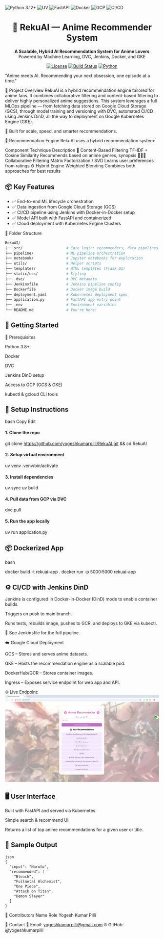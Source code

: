 
![Python 3.12+](https://img.shields.io/badge/Python-3.12%2B-3776AB?logo=python&logoColor=white)
![UV](https://img.shields.io/badge/uv-0.7.2-FFD43B?logo=pypi&logoColor=black)
![FastAPI](https://img.shields.io/badge/FastAPI-0.115.2-green)
![Docker](https://img.shields.io/badge/Docker-24.0-2496ED?logo=docker&logoColor=white)
![GCP](https://img.shields.io/badge/Google_Cloud-Cloud_Run-4285F4?logo=googlecloud&logoColor=white)
![CI/CD](https://img.shields.io/badge/CI%2FCD-Jenkins-2088FF?logo=Jenkins&logoColor=white)



<h1 align="center">🎌 RekuAI — Anime Recommender System</h1> <p align="center"> <b>A Scalable, Hybrid AI Recommendation System for Anime Lovers</b><br> Powered by Machine Learning, DVC, Jenkins, Docker, and GKE </p> <p align="center"> <a href="#"><img alt="License" src="https://img.shields.io/badge/License-MIT-blue.svg"></a> <a href="#"><img alt="Build Status" src="https://img.shields.io/badge/build-passing-brightgreen"></a> <a href="#"><img alt="Python" src="https://img.shields.io/badge/python-3.8+-blue.svg"></a> </p>

"Anime meets AI. Recommending your next obsession, one episode at a time."


🌟 Project Overview
RekuAI is a hybrid recommendation engine tailored for anime fans. It combines collaborative filtering and content-based filtering to deliver highly personalized anime suggestions. This system leverages a full MLOps pipeline — from fetching data stored on Google Cloud Storage (GCS), through model training and versioning with DVC, automated CI/CD using Jenkins DinD, all the way to deployment on Google Kubernetes Engine (GKE).

🚀 Built for scale, speed, and smarter recommendations.

🧠 Recommendation Engine
RekuAI uses a hybrid recommendation system:

Component	Technique	Description
🎯 Content-Based Filtering	TF-IDF + Cosine Similarity	Recommends based on anime genres, synopsis
🧑‍🤝‍🧑 Collaborative Filtering	Matrix Factorization / SVD	Learns user preferences from ratings
⚙️ Hybrid Engine	Weighted Blending	Combines both approaches for best results

## 📦 Key Features

- ✅ End-to-end ML lifecycle orchestration
- ✅ Data ingestion from Google Cloud Storage (GCS)
- ✅ CI/CD pipeline using Jenkins with Docker-in-Docker setup
- ✅ Model API built with FastAPI and containerized
- ✅ Cloud deployment with Kubernetes Engine Clusters


📁 Folder Structure

```bash
RekuAI/
├── src/                    # Core logic: recommenders, data pipelines
├── pipeline/               # ML pipeline orchestration
├── notebook/               # Jupyter notebooks for exploration
├── utils/                  # Helper scripts
├── templates/              # HTML templates (Flask UI)
├── static/css/             # Styling
├── .dvc/                   # DVC metadata
├── Jenkinsfile             # Jenkins pipeline config
├── Dockerfile              # Docker image build
├── deployment.yaml         # Kubernetes deployment spec
├── application.py          # FastAPI app entry point
├── .env                    # Environment variables
└── README.md               # You're here!
```

## 🚀 Getting Started

🔧 Prerequisites

Python 3.8+

Docker

DVC

Jenkins DinD setup

Access to GCP (GCS & GKE)

kubectl & gcloud CLI tools



## 🧪 Setup Instructions
bash
Copy
Edit
#### 1. Clone the repo
git clone https://github.com/yogeshkumarpilli/RekuAI.git && cd RekuAI

#### 2. Setup virtual environment
uv venv
.venv/bin/activate

#### 3. Install dependencies
uv sync
uv build

#### 4. Pull data from GCP via DVC
dvc pull

#### 5. Run the app locally
uv run application.py


## 📦 Dockerized App


bash

docker build -t rekuai-app .
docker run -p 5000:5000 rekuai-app


## ⚙️ CI/CD with Jenkins DinD

Jenkins is configured in Docker-in-Docker (DinD) mode to enable container builds.

Triggers on push to main branch.

Runs tests, rebuilds image, pushes to GCR, and deploys to GKE via kubectl.

📄 See Jenkinsfile for the full pipeline.

☁️ Google Cloud Deployment

GCS – Stores and serves anime datasets.

GKE – Hosts the recommendation engine as a scalable pod.

DockerHub/GCR – Stores container images.

Ingress – Exposes service endpoint for web app and API.

🌐 Live Endpoint: ![Preview](Prediction_Kubernetes_cluster.png)

## 🖥️ User Interface
Built with FastAPI and served via Kubernetes.

Simple search & recommend UI

Returns a list of top anime recommendations for a given user or title.

## 🎯 Sample Output
```
json
{
  "input": "Naruto",
  "recommended": [
    "Bleach",
    "Fullmetal Alchemist",
    "One Piece",
    "Attack on Titan",
    "Demon Slayer"
  ]
}
```
👥 Contributors
Name	Role
Yogesh Kumar Pilli	

💌 Contact
📧 Email: yogeshkumarpilli@gmail.com
🌐 GitHub: @yogeshkumarpilli


